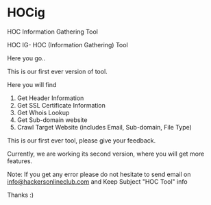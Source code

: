 # HOCig
HOC Information Gathering Tool

HOC IG- HOC (Information Gathering) Tool

Here you go..

This is our first ever version of tool.


Here you will find

1. Get Header Information
2. Get SSL Certificate Information
3. Get Whois Lookup
4. Get Sub-domain website
5. Crawl Target Website (includes Email, Sub-domain, File Type)


This is our first ever tool, please give your feedback. 


Currently, we are working its second version, where you will get more features.

Note: If you get any error please do not hesitate to send email on info@hackersonlineclub.com and Keep Subject "HOC Tool" info

Thanks :)
